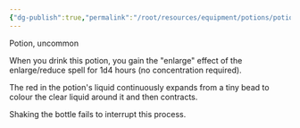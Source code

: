 ```yaml
---
{"dg-publish":true,"permalink":"/root/resources/equipment/potions/potion-of-growth/"}
---
```


Potion, uncommon 

When you drink this potion, you gain the "enlarge" effect of the enlarge/reduce spell for 1d4 hours (no concentration required). 

The red in the potion's liquid continuously expands from a tiny bead to colour the clear liquid around it and then contracts. 

Shaking the bottle fails to interrupt this process.